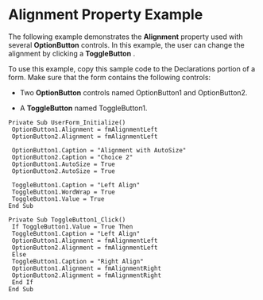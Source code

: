 
# Alignment Property Example

The following example demonstrates the  **Alignment** property used with several **OptionButton** controls. In this example, the user can change the alignment by clicking a **ToggleButton** .

To use this example, copy this sample code to the Declarations portion of a form. Make sure that the form contains the following controls:




- Two  **OptionButton** controls named OptionButton1 and OptionButton2.
    
- A  **ToggleButton** named ToggleButton1.
    




```
Private Sub UserForm_Initialize() 
 OptionButton1.Alignment = fmAlignmentLeft 
 OptionButton2.Alignment = fmAlignmentLeft 
 
 OptionButton1.Caption = "Alignment with AutoSize" 
 OptionButton2.Caption = "Choice 2" 
 OptionButton1.AutoSize = True 
 OptionButton2.AutoSize = True 
 
 ToggleButton1.Caption = "Left Align" 
 ToggleButton1.WordWrap = True 
 ToggleButton1.Value = True 
End Sub 
 
Private Sub ToggleButton1_Click() 
 If ToggleButton1.Value = True Then 
 ToggleButton1.Caption = "Left Align" 
 OptionButton1.Alignment = fmAlignmentLeft 
 OptionButton2.Alignment = fmAlignmentLeft 
 Else 
 ToggleButton1.Caption = "Right Align" 
 OptionButton1.Alignment = fmAlignmentRight 
 OptionButton2.Alignment = fmAlignmentRight 
 End If 
End Sub
```

